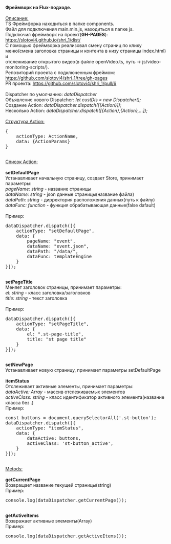 <b>Фреймворк на Flux-подходе.</b><br>
<br>
<ins>Описание:</ins><br>
TS Фреймфорка находиться в папке components.<br>
Файл для подключения main.min.js, находиться в папке js.<br>
Подключил фреймворк на проект(<b>GH-PAGES</b>): https://slotovi4.github.io/shri_1/dist/<br>
С помощью фреймворка реализовал смену страниц по клику меню(смена заголовка страницы и контента в низу страницы index.html) и<br>
отслеживание открытого видео(в файле openVideo.ts, путь -> js/video-monitoring-scripts/).<br>
Репозиторий проекта с подключенным фреймом: https://github.com/slotovi4/shri_1/tree/gh-pages<br>
PR проекта: https://github.com/slotovi4/shri_1/pull/6<br>
<br>
Dispatcher по умолчанию: <i>dataDispatcher</i><br>
Объявление нового Dispatcher: <i>let custDis = new Dispatcher();</i><br>
Создание Action: <i>dataDispatcher.dispatch([{Action}]);</i><br>
Несколько Action: <i>dataDispatcher.dispatch([{Action},{Action},...]);</i><br>
<br>
<ins>Структура Action:</ins><br>

<pre>
{
    actionType: ActionName,
    data: {ActionParams}
}
</pre>
<br>
<ins>Список Action:</ins><br>
<br>
<b>setDefaultPage</b><br>
Устанавливает начальную страницу, создает Store, принимает параметры:<br>
<i>pageName: string</i>   - название страницы<br>
<i>dataName: string</i>   - json данные страницы(название файла)<br>
<i>dataPath: string</i>   - дирректория расположения данных(путь к файлу)<br>
<i>dataFunc: function</i> - функция обрабатывающая данные(false dafault)<br>
<br>
Пример:<br>
<pre>
dataDispatcher.dispatch([{
    actionType: "setDefaultPage",
    data: {
        pageName: "event",
        dataName: "event.json",
        dataPath: "/data/",
        dataFunc: templateEngine
    }
}]);
</pre>
<br>
<b>setPageTitle</b><br>
Меняет заголовок страницы, принимает параметры:<br>
<i>el: string</i>    - класс заголовка/заголовков<br>
<i>title: string</i> - текст заголовка<br>
<br>
Пример:<br>
<pre>
dataDispatcher.dispatch([{
    actionType: "setPageTitle",
    data: {
        el: ".st-page-title",
        title: "st page title"
    }
}]);
</pre>
<br>
<b>setNewPage</b><br>
Устанавливает новую страницу, принимает параметры setDefaultPage<br>
<br>
<b>itemStatus</b><br>
Отслеживает активные элементы, принимает параметры:<br>
<i>dataActive: Array<HTMLElement></i> - массив отслеживаемых элементов<br>
<i>activeClass: string</i>            - класс идентификатор активного элемента(название класса без .)<br>
Пример:<br>
<pre>
const buttons = document.querySelectorAll('.st-button');
dataDispatcher.dispatch([{
    actionType: "itemStatus",
    data: {
        dataActive: buttons,
        activeClass: 'st-button_active',
    }
}]);
</pre>
<br>
<ins>Metods:</ins><br>
<br>
<b>getCurrentPage</b><br>
Возвращает название текущей страницы(string)<br>
Пример:<br>
<pre>
console.log(dataDispatcher.getCurrentPage());
</pre>
<br>
<b>getActiveItems</b><br>
Возвражает активные элементы(Array<HTMLElement>)<br>
Пример:<br>
<pre>
console.log(dataDispatcher.getActiveItems());
</pre>
